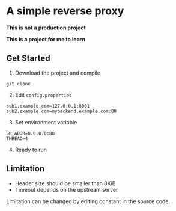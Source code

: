 # A simple reverse proxy

**This is not a production project**

**This is a project for me to learn**

## Get Started

1. Download the project and compile

```shell
git clone 
```

2. Edit ``config.properties``

```properties
sub1.example.com=127.0.0.1:8001
sub2.example.com=mybackend.example.com:80
```

3. Set environment variable

```env
SR_ADDR=0.0.0.0:80
THREAD=4
```

4. Ready to run

## Limitation

- Header size should be smaller than 8KiB
- Timeout depends on the upstream server

Limitation can be changed by editing constant in the source code.
